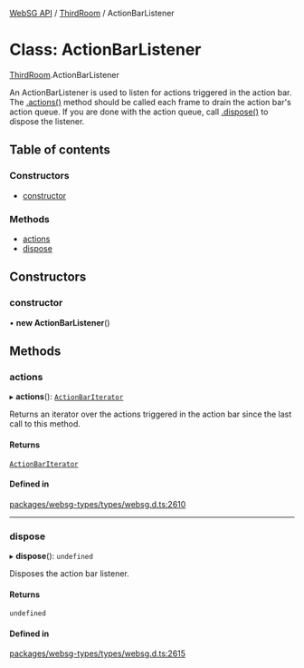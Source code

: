 [WebSG API](../README.md) / [ThirdRoom](../modules/ThirdRoom.md) / ActionBarListener

# Class: ActionBarListener

[ThirdRoom](../modules/ThirdRoom.md).ActionBarListener

An ActionBarListener is used to listen for actions triggered in the action bar.
The [.actions()](ThirdRoom.ActionBarListener.md#actions) method should be called
each frame to drain the action bar's action queue. If you are done with the action queue,
call [.dispose()](ThirdRoom.ActionBarListener.md#dispose) to dispose the listener.

## Table of contents

### Constructors

- [constructor](ThirdRoom.ActionBarListener.md#constructor)

### Methods

- [actions](ThirdRoom.ActionBarListener.md#actions)
- [dispose](ThirdRoom.ActionBarListener.md#dispose)

## Constructors

### constructor

• **new ActionBarListener**()

## Methods

### actions

▸ **actions**(): [`ActionBarIterator`](ThirdRoom.ActionBarIterator.md)

Returns an iterator over the actions triggered in the action bar since the last call to this method.

#### Returns

[`ActionBarIterator`](ThirdRoom.ActionBarIterator.md)

#### Defined in

[packages/websg-types/types/websg.d.ts:2610](https://github.com/thirdroom/thirdroom/blob/3d97b348/packages/websg-types/types/websg.d.ts#L2610)

___

### dispose

▸ **dispose**(): `undefined`

Disposes the action bar listener.

#### Returns

`undefined`

#### Defined in

[packages/websg-types/types/websg.d.ts:2615](https://github.com/thirdroom/thirdroom/blob/3d97b348/packages/websg-types/types/websg.d.ts#L2615)
